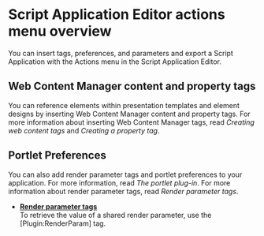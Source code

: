 # Script Application Editor actions menu overview

You can insert tags, preferences, and parameters and export a Script Application with the Actions menu in the Script Application Editor.

## Web Content Manager content and property tags

You can reference elements within presentation templates and element designs by inserting Web Content Manager content and property tags. For more information about inserting Web Content Manager tags, read *Creating web content tags* and *Creating a property tag*.

## Portlet Preferences

You can also add render parameter tags and portlet preferences to your application. For more information, read *The portlet plug-in*. For more information about render parameter tags, read *Render parameter tags*.

-   **[Render parameter tags](./render_param_tags.md)**  
To retrieve the value of a shared render parameter, use the \[Plugin:RenderParam\] tag.


